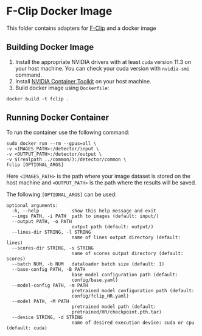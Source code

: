 # F-Clip Docker Image
This folder contains adapters for [F-Clip](https://github.com/Delay-Xili/F-Clip) and a docker image
## Building Docker Image
1) Install the appropriate NVIDIA drivers with at least `cuda` version 11.3 on your host machine. You can check your cuda version with `nvidia-smi` command.
2) Install [NVIDIA Container Toolkit](https://docs.nvidia.com/datacenter/cloud-native/container-toolkit/install-guide.html) on your host machine.
3) Build docker image using `Dockerfile`:
```
docker build -t fclip .
```
## Running Docker Container
To run the container use the following command:
```
sudo docker run --rm --gpus=all \
-v <IMAGES_PATH>:/detector/input \
-v <OUTPUT_PATH>:/detector/output \
-v $(realpath ../common/):/detector/common \
fclip [OPTIONAL_ARGS]
```

Here `<IMAGES_PATH>` is the path where your image dataset is stored on the host machine and `<OUTPUT_PATH>` is the path where the results will be saved. 

The following `[OPTIONAL_ARGS]` can be used:
```
optional arguments:
  -h, --help            show this help message and exit
  --imgs PATH, -i PATH  path to images (default: input/)
  --output PATH, -o PATH
                        output path (default: output/)
  --lines-dir STRING, -l STRING
                        name of lines output directory (default: lines)
  --scores-dir STRING, -s STRING
                        name of scores output directory (default: scores)
  --batch NUM, -b NUM   dataloader batch size (default: 1)
  --base-config PATH, -B PATH
                        base model configuration path (default:
                        config/base.yaml)
  --model-config PATH, -m PATH
                        pretrained model configuration path (default:
                        config/fclip_HR.yaml)
  --model PATH, -M PATH
                        pretrained model path (default:
                        pretrained/HR/checkpoint.pth.tar)
  --device STRING, -d STRING
                        name of desired execution device: cuda or cpu (default: cuda)

```
